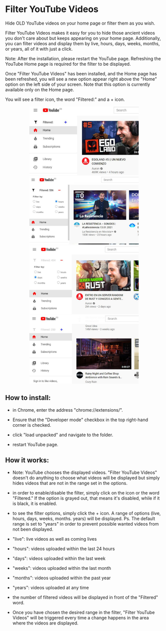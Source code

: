 # Filter YouTube Videos #

Hide OLD YouTube videos on your home page or filter them as you wish.

Filter YouTube Videos makes it easy for you to hide those ancient videos you don't care about but keeps appearing on your home page. Additionally, you can filter videos and display them by live, hours, days, weeks, months, or years, all of it with just a click.

Note: After the installation, please restart the YouTube page. Refreshing the YouTube Home page is required for the filter to be displayed.

Once "Filter YouTube Videos" has been installed, and the Home page has been refreshed, you will see a new option appear right above the "Home" option on the left side of your screen. Note that this option is currently available only on the Home page.

You will see a filter icon, the word "Filtered:" and a + icon.

<div align="center">
  <img src="https://github.com/clean-code-webdev/Filter-YouTube-Videos/blob/main/img/1.jpeg" width="350" alt="example image">
  <img src="https://github.com/clean-code-webdev/Filter-YouTube-Videos/blob/main/img/2.jpeg" width="350" alt="example image">
  <img src="https://github.com/clean-code-webdev/Filter-YouTube-Videos/blob/main/img/3.jpeg" width="350" alt="example image">
  <img src="https://github.com/clean-code-webdev/Filter-YouTube-Videos/blob/main/img/4.jpeg" width="350" alt="example image">
</div>

## How to install: ##

- in Chrome, enter the address "chrome://extensions/".

-  Ensure that the "Developer mode" checkbox in the top right-hand corner is checked.

- click "load unpacked" and navigate to the folder.

- restart YouTube page.


## How it works: ##

- Note: YouTube chooses the displayed videos. "Filter YouTube Videos" doesn't do anything to choose what videos will be displayed but simply hides videos that are not in the range set in the options.

- in order to enable/disable the filter, simply click on the icon or the word "Filtered." If the option is grayed out, that means it's disabled, while if it is black, it is enabled.

- to see the filter options, simply click the + icon. A range of options (live, hours, days, weeks, months. years) will be displayed. Ps. The default range is set to "years" in order to prevent possible wanted videos from not been displayed.

- "live": live videos as well as coming lives
- "hours": videos uploaded within the last 24 hours
- "days": videos uploaded within the last week
- "weeks": videos uploaded within the last month
- "months": videos uploaded within the past year
- "years": videos uploaded at any time

- the number of filtered videos will be displayed in front of the "Filtered" word.

- Once you have chosen the desired range in the filter, "Filter YouTube Videos" will be triggered every time a change happens in the area where the videos are displayed.
